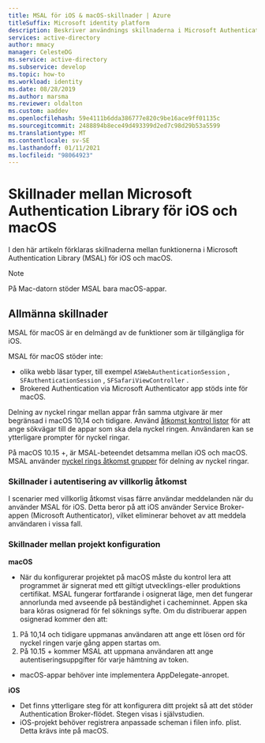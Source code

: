 ```yaml
---
title: MSAL för iOS & macOS-skillnader | Azure
titleSuffix: Microsoft identity platform
description: Beskriver användnings skillnaderna i Microsoft Authentication Library (MSAL) mellan iOS och macOS.
services: active-directory
author: mmacy
manager: CelesteDG
ms.service: active-directory
ms.subservice: develop
ms.topic: how-to
ms.workload: identity
ms.date: 08/28/2019
ms.author: marsma
ms.reviewer: oldalton
ms.custom: aaddev
ms.openlocfilehash: 59e4111b6dda386777e820c9be16ace9ff01135c
ms.sourcegitcommit: 2488894b8ece49d493399d2ed7c98d29b53a5599
ms.translationtype: MT
ms.contentlocale: sv-SE
ms.lasthandoff: 01/11/2021
ms.locfileid: "98064923"
---
```

# <a name="microsoft-authentication-library-for-ios-and-macos-differences"></a>Skillnader mellan Microsoft Authentication Library för iOS och macOS

I den här artikeln förklaras skillnaderna mellan funktionerna i Microsoft Authentication Library (MSAL) för iOS och macOS.

> [!NOTE]
> På Mac-datorn stöder MSAL bara macOS-appar.

## <a name="general-differences"></a>Allmänna skillnader

MSAL för macOS är en delmängd av de funktioner som är tillgängliga för iOS.

MSAL för macOS stöder inte:

- olika webb läsar typer, till exempel `ASWebAuthenticationSession` , `SFAuthenticationSession` , `SFSafariViewController` .
- Brokered Authentication via Microsoft Authenticator app stöds inte för macOS.

Delning av nyckel ringar mellan appar från samma utgivare är mer begränsad i macOS 10,14 och tidigare. Använd [åtkomst kontrol listor](https://developer.apple.com/documentation/security/keychain_services/access_control_lists?language=objc) för att ange sökvägar till de appar som ska dela nyckel ringen. Användaren kan se ytterligare prompter för nyckel ringar.

På macOS 10.15 +, är MSAL-beteendet detsamma mellan iOS och macOS. MSAL använder [nyckel rings åtkomst grupper](https://developer.apple.com/documentation/security/keychain_services/keychain_items/sharing_access_to_keychain_items_among_a_collection_of_apps?language=objc) för delning av nyckel ringar. 

### <a name="conditional-access-authentication-differences"></a>Skillnader i autentisering av villkorlig åtkomst

I scenarier med villkorlig åtkomst visas färre användar meddelanden när du använder MSAL för iOS. Detta beror på att iOS använder Service Broker-appen (Microsoft Authenticator), vilket eliminerar behovet av att meddela användaren i vissa fall.

### <a name="project-setup-differences"></a>Skillnader mellan projekt konfiguration

**macOS**

- När du konfigurerar projektet på macOS måste du kontrol lera att programmet är signerat med ett giltigt utvecklings-eller produktions certifikat. MSAL fungerar fortfarande i osignerat läge, men det fungerar annorlunda med avseende på beständighet i cacheminnet. Appen ska bara köras osignerad för fel söknings syfte. Om du distribuerar appen osignerad kommer den att:
1. På 10,14 och tidigare uppmanas användaren att ange ett lösen ord för nyckel ringen varje gång appen startas om.
2. På 10.15 + kommer MSAL att uppmana användaren att ange autentiseringsuppgifter för varje hämtning av token. 

- macOS-appar behöver inte implementera AppDelegate-anropet.

**iOS**

- Det finns ytterligare steg för att konfigurera ditt projekt så att det stöder Authentication Broker-flödet. Stegen visas i självstudien.
- iOS-projekt behöver registrera anpassade scheman i filen info. plist. Detta krävs inte på macOS.

